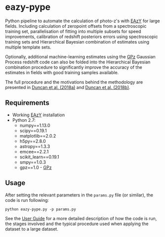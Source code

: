 # eazy-pype
Python pipeline to automate the calculation of photo-z's with [EAzY](http://github.com/gbrammer/eazy-photoz/) for large fields. Including calculation of zeropoint offsets from a spectroscopic training set, parallelisation of fitting into multiple subsets for speed improvements, calibration of redshift posteriors errors using spectroscopic training sets and Hierarchical Bayesian combination of estimates using multiple template sets.

Optionally, additional machine-learning estimates using the [GPz](https://github.com/OxfordML/GPz/tree/695a83aa3959d1c849046dd2bad25044603f2c78) Gaussian Process redshift code can also be folded into the Hierarchical Bayesian combination procedure to significantly improve the accuracy of the estimates in fields with good training samples available.

The full procedure and the motivations behind the methodology are presented in [Duncan et al. (2018a)](https://ui.adsabs.harvard.edu/link_gateway/2018MNRAS.473.2655D/doi:10.1093/mnras/stx2536) and [Duncan et al. (2018b)](https://ui.adsabs.harvard.edu/link_gateway/2018MNRAS.477.5177D/doi:10.1093/mnras/sty940).

## Requirements
 * Working [EAzY](http://github.com/gbrammer/eazy-photoz/) installation
 * Python 2.7:
     * numpy==1.13.0
     * scipy==0.19.1
     * matplotlib==2.0.2
     * h5py==2.8.0
     * astropy==1.3.3
     * emcee==2.2.1
     * scikit_learn==0.19.1
     * smpy==1.0.3
     * gpz==1.0 - [GPz](https://github.com/OxfordML/GPz/tree/695a83aa3959d1c849046dd2bad25044603f2c78)


## Usage

After setting the relevant parameters in the `params.py` file (or similar), the code is run following:

```
python eazy-pype.py -p params.py
```

See the [User Guide](https://github.com/dunkenj/eazy-pype/docs/UserGuide.md) for a more detailed description of how the code is run, the stages involved and the typical procedure used when applying the dataset to a large dataset.
